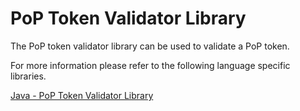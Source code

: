 # PoP Token Validator Library

The PoP token validator library can be used to validate a PoP token.

For more information please refer to the following language specific libraries.

[Java - PoP Token Validator Library](./java-lib-tmobile-oss-poptoken-validator)
  
